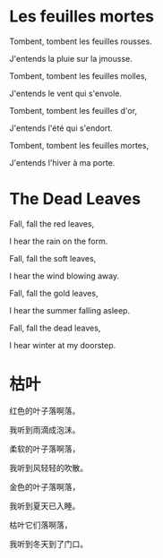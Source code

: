 # Les feuilles mortes

Tombent, tombent les feuilles rousses.

J'entends la pluie sur la jmousse.

Tombent, tombent les feuilles molles,

J'entends le vent qui s'envole.

Tombent, tombent les feuilles d'or,

J'entends l'été qui s'endort.

Tombent, tombent les feuilles mortes,

J'entends l'hiver à ma porte.

# The Dead Leaves

Fall, fall the red leaves,

I hear the rain on the form.

Fall, fall the soft leaves,

I hear the wind blowing away.

Fall, fall the gold leaves,

I hear the summer falling asleep.

Fall, fall the dead leaves,

I hear winter at my doorstep.

# 枯叶

红色的叶子落啊落。

我听到雨滴成泡沫。

柔软的叶子落啊落，

我听到风轻轻的吹散。

金色的叶子落啊落，

我听到夏天已入睡。

枯叶它们落啊落，

我听到冬天到了门口。